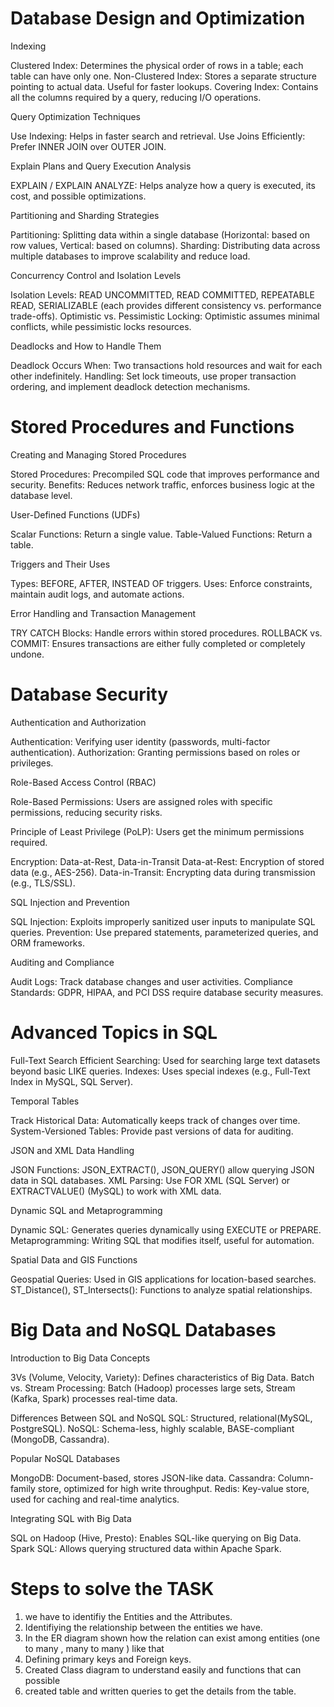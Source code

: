 # Database Design and Optimization
Indexing

Clustered Index: Determines the physical order of rows in a table; each table can have only one.
Non-Clustered Index: Stores a separate structure pointing to actual data. Useful for faster lookups.
Covering Index: Contains all the columns required by a query, reducing I/O operations.

Query Optimization Techniques

Use Indexing: Helps in faster search and retrieval.
Use Joins Efficiently: Prefer INNER JOIN over OUTER JOIN.

Explain Plans and Query Execution Analysis

EXPLAIN / EXPLAIN ANALYZE: Helps analyze how a query is executed, its cost, and possible optimizations.

Partitioning and Sharding Strategies

Partitioning: Splitting data within a single database (Horizontal: based on row values, Vertical: based on columns).
Sharding: Distributing data across multiple databases to improve scalability and reduce load.

Concurrency Control and Isolation Levels

Isolation Levels: READ UNCOMMITTED, READ COMMITTED, REPEATABLE READ, SERIALIZABLE (each provides different consistency vs. performance trade-offs).
Optimistic vs. Pessimistic Locking: Optimistic assumes minimal conflicts, while pessimistic locks resources.

Deadlocks and How to Handle Them

Deadlock Occurs When: Two transactions hold resources and wait for each other indefinitely.
Handling: Set lock timeouts, use proper transaction ordering, and implement deadlock detection mechanisms.

# Stored Procedures and Functions

Creating and Managing Stored Procedures

Stored Procedures: Precompiled SQL code that improves performance and security.
Benefits: Reduces network traffic, enforces business logic at the database level.

User-Defined Functions (UDFs)

Scalar Functions: Return a single value.
Table-Valued Functions: Return a table.

Triggers and Their Uses

Types: BEFORE, AFTER, INSTEAD OF triggers.
Uses: Enforce constraints, maintain audit logs, and automate actions.

Error Handling and Transaction Management

TRY CATCH Blocks: Handle errors within stored procedures.
ROLLBACK vs. COMMIT: Ensures transactions are either fully completed or completely undone.

# Database Security

Authentication and Authorization

Authentication: Verifying user identity (passwords, multi-factor authentication).
Authorization: Granting permissions based on roles or privileges.

Role-Based Access Control (RBAC)

Role-Based Permissions: Users are assigned roles with specific permissions, reducing security risks.

Principle of Least Privilege (PoLP): Users get the minimum permissions required.

Encryption: Data-at-Rest, Data-in-Transit
Data-at-Rest: Encryption of stored data (e.g., AES-256).
Data-in-Transit: Encrypting data during transmission (e.g., TLS/SSL).

SQL Injection and Prevention

SQL Injection: Exploits improperly sanitized user inputs to manipulate SQL queries.
Prevention: Use prepared statements, parameterized queries, and ORM frameworks.

Auditing and Compliance

Audit Logs: Track database changes and user activities.
Compliance Standards: GDPR, HIPAA, and PCI DSS require database security measures.

# Advanced Topics in SQL
Full-Text Search
Efficient Searching: Used for searching large text datasets beyond basic LIKE queries.
Indexes: Uses special indexes (e.g., Full-Text Index in MySQL, SQL Server).

Temporal Tables

Track Historical Data: Automatically keeps track of changes over time.
System-Versioned Tables: Provide past versions of data for auditing.

JSON and XML Data Handling

JSON Functions: JSON_EXTRACT(), JSON_QUERY() allow querying JSON data in SQL databases.
XML Parsing: Use FOR XML (SQL Server) or EXTRACTVALUE() (MySQL) to work with XML data.

Dynamic SQL and Metaprogramming

Dynamic SQL: Generates queries dynamically using EXECUTE or PREPARE.
Metaprogramming: Writing SQL that modifies itself, useful for automation.

Spatial Data and GIS Functions

Geospatial Queries: Used in GIS applications for location-based searches.
ST_Distance(), ST_Intersects(): Functions to analyze spatial relationships.

# Big Data and NoSQL Databases

Introduction to Big Data Concepts

3Vs (Volume, Velocity, Variety): Defines characteristics of Big Data.
Batch vs. Stream Processing: Batch (Hadoop) processes large sets, Stream (Kafka, Spark) processes real-time data.

Differences Between SQL and NoSQL
SQL: Structured, relational(MySQL, PostgreSQL).
NoSQL: Schema-less, highly scalable, BASE-compliant (MongoDB, Cassandra).

Popular NoSQL Databases

MongoDB: Document-based, stores JSON-like data.
Cassandra: Column-family store, optimized for high write throughput.
Redis: Key-value store, used for caching and real-time analytics.

Integrating SQL with Big Data

SQL on Hadoop (Hive, Presto): Enables SQL-like querying on Big Data.
Spark SQL: Allows querying structured data within Apache Spark.



# Steps to solve the TASK 

1) we have to identifiy the  Entities and the Attributes.
2) Identifiying the relationship between the entities we have.
3) In the ER diagram shown how the relation can exist among entities (one to many ,
many to many ) like that 
4) Defining primary keys and Foreign keys.
5) Created Class diagram to understand easily and functions that can possible 
6) created table and written queries to get the details from the table.
